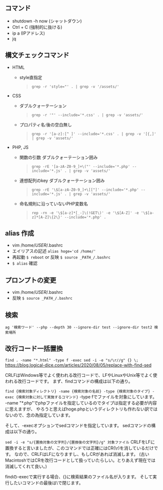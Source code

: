 ## コマンド
- shutdown -h now (シャットダウン)
- Ctrl + C (強制的に抜ける)
- ip a (IPアドレス)
- jq

## 構文チェックコマンド
- HTML
  - style直指定
    >`grep -r 'style="' . | grep -v '/assets/'`

- CSS
  - ダブルクォーテーション
    >`grep -r '"' --include='*.css' . | grep -v 'assets/'`
  - プロパティ名:後の空白無し
    >`grep -r '[a-z]:[^ ]' --include='*.css' . | grep -v '[{,]' | grep -v 'assets/'`

- PHP, JS
  - 関数の引数 ダブルクォーテーション囲み
    >`grep -rE '[a-zA-Z0-9_]+\("' --include='*.php' --include='*.js' . | grep -v 'assets/'`
  - 連想配列のkey ダブルクォーテーション囲み
    >`grep -rE '\$[a-zA-Z0-9_]+\[["]' --include='*.php' --include='*.js' . | grep -v 'assets/'`
  - 命名規則に沿っていないPHP変数名
    >`rep -rn -e '\$[a-z]*[_-]\(!GET\)' -e '\$[A-Z]' -e '\$[a-z]*[A-Z]\{2\}' --include='*.php' .`

## alias 作成
- vim /home/_USER_/.bashrc
- エイリアスの記述 `alias hoge='cd /home/'`
- 再起動 `$ reboot` or 反映 `$ source _PATH_/.bashrc`
- `$ alias` 確認

## プロンプトの変更
- vim /home/_USER_/.bashrc
- 反映 `$ source _PATH_/.bashrc`

## 検索
`ag '検索ワード' --php --depth 30 --ignore-dir test --ignore-dir test2 検索場所`

## 改行コード一括置換
`find . -name "*.html" -type f -exec sed -i -e "s/\r//g" {} \;`
https://blog.logical-dice.com/articles/2020/08/05/replace-with-find-sed

CRLFはWindows等でよく使われる改行コードで、LFやLinuxやUnix等でよく使われる改行コードです。
まず、findコマンドの構成は以下の通り。

`find {検索対象ディレクトリ} -name {検索対象の名前} -type {検索対象のタイプ} -exec {検索対象に対して実施するコマンド}`
-type fでファイルを対象にしています。
-name "*.php"でphpファイルを指定しているのでタイプは指定する必要が内容に思えますが、
やろうと思えばhoge.phpというディレクトリも作れない訳ではないので、念の為指定しています。

そして、-execオプションでsedコマンドを指定しています。
sedコマンドの構成は以下の通り。

`sed -i -e "s/{置換対象の文字列}/{置換後の文字列}/g" 対象ファイル`
CRLFをLFに置換すると言いましたが、このコマンドでは正確にはCR(\r)を消しているだけです。
なので、CRLFはLFになりますし、もしCRがあれば消滅します。
(古いMacintoshではCRを改行コードとして扱っていたらしい。とりあえず現在では消滅してくれて良い。)

findの-execで実行する場合、{}に検索結果のファイル名が入ります。
そして実行したいコマンドの最後は\で閉じます。
